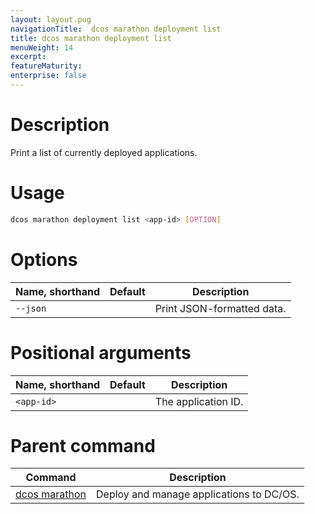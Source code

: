 ```yaml
---
layout: layout.pug
navigationTitle:  dcos marathon deployment list
title: dcos marathon deployment list
menuWeight: 14
excerpt:
featureMaturity:
enterprise: false
---
```


<!-- This source repo for this topic is https://github.com/dcos/dcos-docs -->


# Description
Print a list of currently deployed applications.

# Usage

```bash
dcos marathon deployment list <app-id> [OPTION]
```

# Options

| Name, shorthand | Default | Description |
|---------|-------------|-------------|
| `--json`   |             |  Print JSON-formatted data. |

# Positional arguments

| Name, shorthand | Default | Description |
|---------|-------------|-------------|
| `<app-id>`   |             |  The application ID. |

# Parent command

| Command | Description |
|---------|-------------|
| [dcos marathon](/1.9/cli/command-reference/dcos-marathon/) | Deploy and manage applications to DC/OS. |

<!-- # Examples -->
